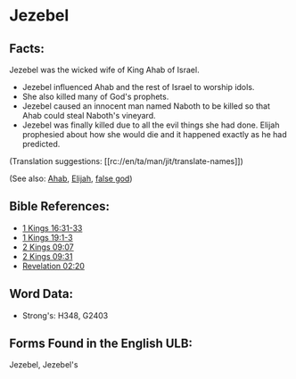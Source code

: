 # Jezebel

## Facts:

Jezebel was the wicked wife of King Ahab of Israel.

* Jezebel influenced Ahab and the rest of Israel to worship idols.
* She also killed many of God's prophets.
* Jezebel caused an innocent man named Naboth to be killed so that Ahab could steal Naboth's vineyard.
* Jezebel was finally killed due to all the evil things she had done. Elijah prophesied about how she would die and it happened exactly as he had predicted.

(Translation suggestions: [[rc://en/ta/man/jit/translate-names]])

(See also: [Ahab](../names/ahab.md), [Elijah](../names/elijah.md), [false god](../kt/falsegod.md))

## Bible References:

* [1 Kings 16:31-33](rc://en/tn/help/1ki/16/31)
* [1 Kings 19:1-3](rc://en/tn/help/1ki/19/01)
* [2 Kings 09:07](rc://en/tn/help/2ki/09/07)
* [2 Kings 09:31](rc://en/tn/help/2ki/09/31)
* [Revelation 02:20](rc://en/tn/help/rev/02/20)

## Word Data:

* Strong's: H348, G2403

## Forms Found in the English ULB:

Jezebel, Jezebel's
